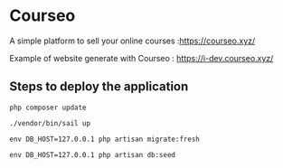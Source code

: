 # Courseo
A simple platform to sell your online courses :https://courseo.xyz/

Example of website generate with Courseo : https://i-dev.courseo.xyz/
## Steps to deploy the application
`php composer update`

`./vendor/bin/sail up`

`env DB_HOST=127.0.0.1 php artisan migrate:fresh`

`env DB_HOST=127.0.0.1 php artisan db:seed`
